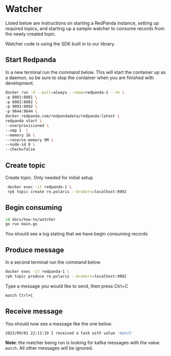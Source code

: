 # Watcher

Listed below are instructions on starting a RedPanda instance,
setting up required topics, and starting up a sample watcher to
consume records from the newly created topic.

Watcher code is using the SDK built in to our library.

## Start Redpanda

In a new terminal run the command below. This will start the
container up as a daemon, so be sure to stop the container
when you are finished with development.

```bash
docker run -d --pull=always --name=redpanda-1 --rm \
-p 8081:8081 \
-p 8082:8082 \
-p 9092:9092 \
-p 9644:9644 \
docker.redpanda.com/redpandadata/redpanda:latest \
redpanda start \
--overprovisioned \
--smp 1  \
--memory 1G \
--reserve-memory 0M \
--node-id 0 \
--check=false
```

## Create topic

Create topic. Only needed for initial setup

```bash
 docker exec -it redpanda-1 \
 rpk topic create re.polaris --brokers=localhost:9092
```

## Begin consuming

```bash
cd docs/how-to/watcher
go run main.go
```

You should see a log stating that we have begin consuming records

## Produce message

In a second terminal run the command below

```bash
docker exec -it redpanda-1 \
rpk topic produce re.polaris --brokers=localhost:9092
```

Type a message you would like to send, then press Ctrl+C

```bash
match Ctrl+C
```

## Receive message

You should now see a message like the one below.

```bash
2023/09/01 22:11:19 I received a task with value 'match'
```

**Note**: the matcher being run is looking for kafka
messages with the value `match`. All other messages
will be ignored.
